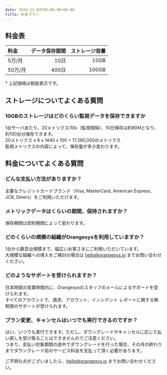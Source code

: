 ```yaml
---
date: 2019-12-03T09:00:00+00:00
title: 料金プラン
---
```


## 料金表

| 料金 | データ保存期間 | ストレージ容量 |
| :-- | --: | --: |
| 5万/月 | 10日 | 10GB |
| 50万/月 | 400日 | 100GB |

<div class="attention">* 上記価格は税抜表示です。</div>

## ストレージについてよくある質問

### 10GBのストレージはどのくらい監視データを保存できますか

1台サーバあたり、20メトリクス/10s（監視間隔）、10日保存は約80Mとなり、約100台分保存できます。  
20メトリクス x 6 x 1440 x 100 = 17,280,000のメトリクス  
監視メトリクスの内容によって、保存量が多少変わります。

## 料金についてよくある質問

### どんな支払い方法がありますか？
主要なクレジットカードブランド（Visa, MasterCard, American Express, JCB, Diners）をご利用いただけます。

### メトリックデータはくらいの期間、保持されますか？
保存期間は契約期間によって変わります。

### どのくらいの規模の組織がOrangesysを利用していますか？
1台から数百台規模まで、幅広いお客さまにご利用いただいています。  
大規模な組織への導入をご検討の場合は hello@orangesys.io までお問い合わせください。

### どのようなサポートを受けられますか？
日本時間の営業時間内に、Orangesysのスタッフのメールによるサポートを受けられます。  
すべてのアカウントで、請求、アカウント、インシデント レポートに関する無制限のサポートが受けられます。

### プラン変更、キャンセルはいつでも実行できるのですか？
はい、いつでも実行できます。ただし、ダウングレードやキャンセルに応じた払い戻しを受け取ることはできませんのでご注意ください。  
つまり、支払い対象期間の途中でダウングレードを行った場合、その月の終わりまでダウングレード前のサービス料金を支払って頂く必要があります。

ご不明な点がございましたら、hello@orangesys.io までお問い合わせください。
